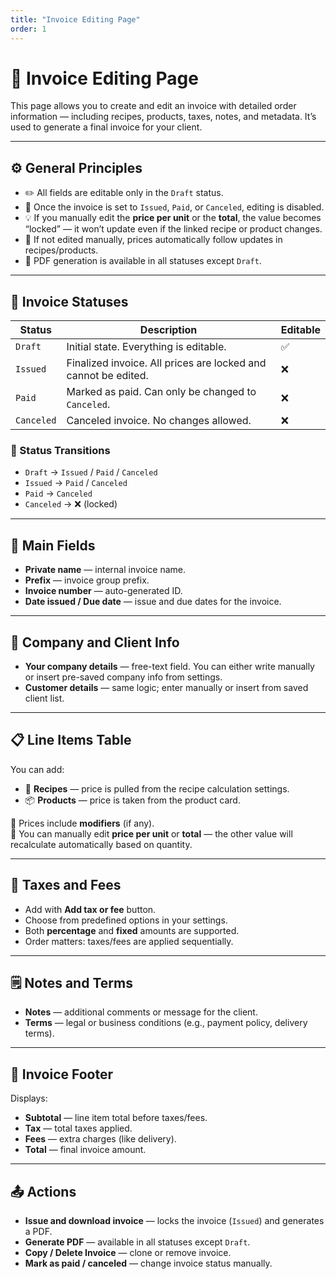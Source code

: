 ```yaml
---
title: "Invoice Editing Page"
order: 1
---
```


# 🧾 Invoice Editing Page

This page allows you to create and edit an invoice with detailed order information — including recipes, products, taxes, notes, and metadata. It’s used to generate a final invoice for your client.

---

## ⚙️ General Principles

- ✏️ All fields are editable only in the `Draft` status.
- 🔐 Once the invoice is set to `Issued`, `Paid`, or `Canceled`, editing is disabled.
- 💡 If you manually edit the **price per unit** or the **total**, the value becomes “locked” — it won’t update even if the linked recipe or product changes.
- 🔁 If not edited manually, prices automatically follow updates in recipes/products.
- 📄 PDF generation is available in all statuses except `Draft`.

---

## 📌 Invoice Statuses

| Status     | Description                                                           | Editable |
|------------|------------------------------------------------------------------------|----------|
| `Draft`    | Initial state. Everything is editable.                                | ✅       |
| `Issued`   | Finalized invoice. All prices are locked and cannot be edited.        | ❌       |
| `Paid`     | Marked as paid. Can only be changed to `Canceled`.                    | ❌       |
| `Canceled` | Canceled invoice. No changes allowed.                                 | ❌       |

### 🔁 Status Transitions

- `Draft` → `Issued` / `Paid` / `Canceled`
- `Issued` → `Paid` / `Canceled`
- `Paid` → `Canceled`
- `Canceled` → ❌ (locked)

---

## 🧾 Main Fields

- **Private name** — internal invoice name.
- **Prefix** — invoice group prefix.
- **Invoice number** — auto-generated ID.
- **Date issued / Due date** — issue and due dates for the invoice.

---

## 🏢 Company and Client Info

- **Your company details** — free-text field. You can either write manually or insert pre-saved company info from settings.
- **Customer details** — same logic; enter manually or insert from saved client list.

---

## 📋 Line Items Table

You can add:

- 🥣 **Recipes** — price is pulled from the recipe calculation settings.
- 📦 **Products** — price is taken from the product card.

🔁 Prices include **modifiers** (if any).  
📝 You can manually edit **price per unit** or **total** — the other value will recalculate automatically based on quantity.

---

## 🧾 Taxes and Fees

- Add with **Add tax or fee** button.
- Choose from predefined options in your settings.
- Both **percentage** and **fixed** amounts are supported.
- Order matters: taxes/fees are applied sequentially.

---

## 🗒️ Notes and Terms

- **Notes** — additional comments or message for the client.
- **Terms** — legal or business conditions (e.g., payment policy, delivery terms).

---

## 🧮 Invoice Footer

Displays:

- **Subtotal** — line item total before taxes/fees.
- **Tax** — total taxes applied.
- **Fees** — extra charges (like delivery).
- **Total** — final invoice amount.

---

## 📤 Actions

- **Issue and download invoice** — locks the invoice (`Issued`) and generates a PDF.
- **Generate PDF** — available in all statuses except `Draft`.
- **Copy / Delete Invoice** — clone or remove invoice.
- **Mark as paid / canceled** — change invoice status manually.
